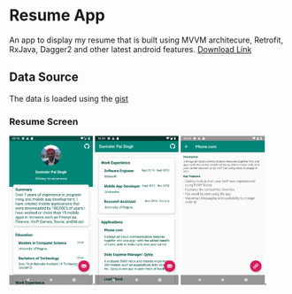 
# Resume App 
An app to display my resume that is built using MVVM architecure, Retrofit, RxJava, Dagger2 and other latest android features.
[Download Link](http://bit.ly/2Y5Zu5P)

## Data Source
The data is loaded using the [gist](https://gist.github.com/dpsinghvij/70d574456b74409ec4ebabae620ac8ba)

### Resume Screen
<img src="https://github.com/dpsinghvij/resume/blob/master/homescreen.png" width="30%">.<img src="https://github.com/dpsinghvij/resume/blob/master/list.png" width="30%"> <img src="https://github.com/dpsinghvij/resume/blob/master/appdetailactivity.png" width="30%">.

